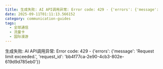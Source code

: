 ```yaml
---
title: 生成失败: AI API调用异常: Error code: 429 - {'errors': {'message': 'Request limit exceeded.', 'request_id': '2950a6a4-5eda-4512-9785-65efccb4f4ae'}}
date: 2025-09-11T01:11:13.566152
category: communication-guides
tags:
  - 全球通信
  - 流量卡
  - 国际漫游
---
```


生成失败: AI API调用异常: Error code: 429 - {'errors': {'message': 'Request limit exceeded.', 'request_id': 'bb4f77ca-2e90-4cb3-802e-619d9d785eb0'}}